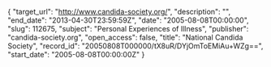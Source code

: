 {
  "target_url": "http://www.candida-society.org/", 
  "description": "", 
  "end_date": "2013-04-30T23:59:59Z", 
  "date": "2005-08-08T00:00:00", 
  "slug": 112675, 
  "subject": "Personal Experiences of Illness", 
  "publisher": "candida-society.org", 
  "open_access": false, 
  "title": "National Candida Society", 
  "record_id": "20050808T000000/tX8uR/DYjOmToEMiAu+WZg==", 
  "start_date": "2005-08-08T00:00:00Z"
}

